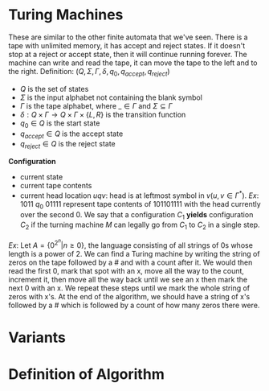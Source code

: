 # Turing Machines
These are similar to the other finite automata that we've seen. There is a tape with unlimited memory, it has accept and reject states. If it doesn't stop at a reject or accept state, then it will continue running forever. The machine can write and read the tape, it can move the tape to the left and to the right.
Definition: ($Q,\Sigma,\Gamma,\delta,q_{0},q_{accept},q_{reject}$)
- $Q$ is the set of states
- $\Sigma$ is the input alphabet not containing the blank symbol
- $\Gamma$ is the tape alphabet, where $\_ \in \Gamma$ and $\Sigma \subseteq \Gamma$
- $\delta:Q\times\Gamma\to Q\times\Gamma \times\{L,R\}$ is the transition function
- $q_{0}\in Q$ is the start state
- $q_{accept}\in Q$ is the accept state 
- $q_{reject} \in Q$ is the reject state


**Configuration** 
- current state
- current tape contents
- current head location
$uqv$: head is at leftmost symbol in $v(u, v \in \Gamma^*)$. 
*Ex*: 1011 $q_{0}$ 01111 represent tape contents of 101101111 with the head currently over the second 0. 
We say that a configuration $C_{1}$ **yields** configuration $C_{2}$ if the turning machine $M$ can legally go from $C_{1}$ to $C_{2}$ in a single step. 

*Ex*: Let $A=\{ 0^{2^n} | n \geq 0\}$, the language consisting of all strings of 0s whose length is a power of 2. 
We can find a Turing machine by writing the string of zeros on the tape followed by a # and with a count after it. We would then read the first 0, mark that spot with an x, move all the way to the count, increment it, then move all the way back until we see an x then mark the next 0 with an x. We repeat these steps until we mark the whole string of zeros with x's. At the end of the algorithm, we should have a string of x's followed by a # which is followed by a count of how many zeros there were. 
# Variants
# Definition of Algorithm